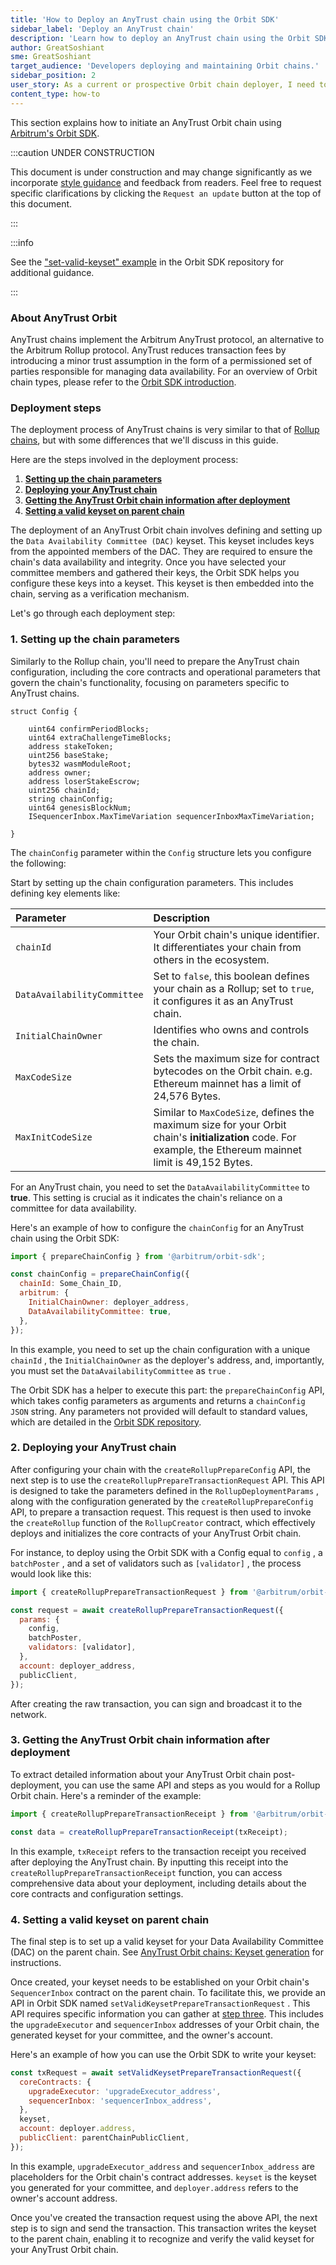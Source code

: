 ```yaml
---
title: 'How to Deploy an AnyTrust chain using the Orbit SDK'
sidebar_label: 'Deploy an AnyTrust chain'
description: 'Learn how to deploy an AnyTrust chain using the Orbit SDK '
author: GreatSoshiant
sme: GreatSoshiant
target_audience: 'Developers deploying and maintaining Orbit chains.'
sidebar_position: 2
user_story: As a current or prospective Orbit chain deployer, I need to configure and deploy an AnyTrust Orbit chain.
content_type: how-to
---
```


This section explains how to initiate an <a data-quicklook-from="arbitrum-anytrust-chain">AnyTrust Orbit chain</a> using [Arbitrum's Orbit SDK](https://github.com/OffchainLabs/arbitrum-orbit-sdk).

:::caution UNDER CONSTRUCTION

This document is under construction and may change significantly as we incorporate [style guidance](/for-devs/contribute#document-type-conventions) and feedback from readers. Feel free to request specific clarifications by clicking the `Request an update` button at the top of this document.

:::

:::info

See the ["set-valid-keyset" example](https://github.com/OffchainLabs/arbitrum-orbit-sdk/blob/main/examples/set-valid-keyset/index.ts) in the Orbit SDK repository for additional guidance.

:::

### About AnyTrust Orbit

AnyTrust chains implement the Arbitrum AnyTrust protocol, an alternative to the Arbitrum Rollup protocol. AnyTrust reduces transaction fees by introducing a minor trust assumption in the form of a permissioned set of parties responsible for managing data availability. For an overview of Orbit chain types, please refer to the [Orbit SDK introduction](../orbit-sdk-introduction.md).

### Deployment steps

The deployment process of AnyTrust chains is very similar to that of [Rollup chains](orbit-sdk-deploying-rollup-chain.md#rollup-config-param), but with some differences that we'll discuss in this guide.

Here are the steps involved in the deployment process:

1. **[Setting up the chain parameters](#1-setting-up-the-chain-parameters)**
2. **[Deploying your AnyTrust chain](#2-deploying-your-anytrust-chain)**
3. **[Getting the AnyTrust Orbit chain information after deployment](#3-getting-the-anytrust-orbit-chain-information-after-deployment)**
4. **[Setting a valid keyset on parent chain](#4-setting-a-valid-keyset-on-parent-chain)**

The deployment of an AnyTrust Orbit chain involves defining and setting up the <a data-quicklook-from="data-availability-committee-dac">`Data Availability Committee (DAC)`</a> keyset. This keyset includes keys from the appointed members of the DAC. They are required to ensure the chain's data availability and integrity. Once you have selected your committee members and gathered their keys, the Orbit SDK helps you configure these keys into a keyset.
This keyset is then embedded into the chain, serving as a verification mechanism.

Let's go through each deployment step:

### 1. Setting up the chain parameters

Similarly to the Rollup chain, you'll need to prepare the AnyTrust chain configuration, including the core contracts and operational parameters that govern the chain's functionality, focusing on parameters specific to AnyTrust chains.

```solidity {10}
struct Config {

    uint64 confirmPeriodBlocks;
    uint64 extraChallengeTimeBlocks;
    address stakeToken;
    uint256 baseStake;
    bytes32 wasmModuleRoot;
    address owner;
    address loserStakeEscrow;
    uint256 chainId;
    string chainConfig;
    uint64 genesisBlockNum;
    ISequencerInbox.MaxTimeVariation sequencerInboxMaxTimeVariation;

}

```

The `chainConfig` parameter within the `Config` structure lets you configure the following:

Start by setting up the chain configuration parameters. This includes defining key elements like:

| Parameter                   | Description                                                                                                                                                 |
| :-------------------------- | :---------------------------------------------------------------------------------------------------------------------------------------------------------- |
| `chainId`                   | Your Orbit chain's unique identifier. It differentiates your chain from others in the ecosystem.                                                            |
| `DataAvailabilityCommittee` | Set to `false`, this boolean defines your chain as a Rollup; set to `true`, it configures it as an AnyTrust chain.                                          |
| `InitialChainOwner`         | Identifies who owns and controls the chain.                                                                                                                 |
| `MaxCodeSize`               | Sets the maximum size for contract bytecodes on the Orbit chain. e.g. Ethereum mainnet has a limit of 24,576 Bytes.                                         |
| `MaxInitCodeSize`           | Similar to `MaxCodeSize`, defines the maximum size for your Orbit chain's **initialization** code. For example, the Ethereum mainnet limit is 49,152 Bytes. |

For an AnyTrust chain, you need to set the `DataAvailabilityCommittee` to **true**. This setting is crucial as it indicates the chain's reliance on a committee for data availability.

Here's an example of how to configure the `chainConfig` for an AnyTrust chain using the Orbit SDK:

```js
import { prepareChainConfig } from '@arbitrum/orbit-sdk';

const chainConfig = prepareChainConfig({
  chainId: Some_Chain_ID,
  arbitrum: {
    InitialChainOwner: deployer_address,
    DataAvailabilityCommittee: true,
  },
});
```

In this example, you need to set up the chain configuration with a unique `chainId` , the `InitialChainOwner` as the deployer's address, and, importantly, you must set the `DataAvailabilityCommittee` as `true` .

The Orbit SDK has a helper to execute this part: the `prepareChainConfig` API, which takes config parameters as arguments and returns a `chainConfig` `JSON` string. Any parameters not provided will default to standard values, which are detailed in the [Orbit SDK repository](https://github.com/OffchainLabs/arbitrum-orbit-sdk/blob/1f251f76a55bc1081f50938b0aa9f7965660ebf7/src/prepareChainConfig.ts#L3-L31).

### 2. Deploying your AnyTrust chain

After configuring your chain with the `createRollupPrepareConfig` API, the next step is to use the `createRollupPrepareTransactionRequest` API. This API is designed to take the parameters defined in the `RollupDeploymentParams` , along with the configuration generated by the `createRollupPrepareConfig` API, to prepare a transaction request. This request is then used to invoke the `createRollup` function of the `RollupCreator` contract, which effectively deploys and initializes the core contracts of your AnyTrust Orbit chain.

For instance, to deploy using the Orbit SDK with a Config equal to `config` , a `batchPoster` , and a set of validators such as `[validator]` , the process would look like this:

```js
import { createRollupPrepareTransactionRequest } from '@arbitrum/orbit-sdk';

const request = await createRollupPrepareTransactionRequest({
  params: {
    config,
    batchPoster,
    validators: [validator],
  },
  account: deployer_address,
  publicClient,
});
```

After creating the raw transaction, you can sign and broadcast it to the network.

### 3. Getting the AnyTrust Orbit chain information after deployment

To extract detailed information about your AnyTrust Orbit chain post-deployment, you can use the same API and steps as you would for a Rollup Orbit chain. Here's a reminder of the example:

```js
import { createRollupPrepareTransactionReceipt } from '@arbitrum/orbit-sdk';

const data = createRollupPrepareTransactionReceipt(txReceipt);
```

In this example, `txReceipt` refers to the transaction receipt you received after deploying the AnyTrust chain. By inputting this receipt into the `createRollupPrepareTransactionReceipt` function, you can access comprehensive data about your deployment, including details about the core contracts and configuration settings.

### 4. Setting a valid keyset on parent chain

The final step is to set up a valid keyset for your Data Availability Committee (DAC) on the parent chain. See [AnyTrust Orbit chains: Keyset generation](/launch-orbit-chain/concepts/anytrust-orbit-chain-keyset-generation) for instructions.

Once created, your keyset needs to be established on your Orbit chain's `SequencerInbox` contract on the parent chain.
To facilitate this, we provide an API in Orbit SDK named `setValidKeysetPrepareTransactionRequest` . This API requires specific information you can gather at [step three](#3-getting-the-anytrust-orbit-chain-information-after-deployment). This includes the `upgradeExecutor` and `sequencerInbox` addresses of your Orbit chain, the generated keyset for your committee, and the owner's account.

Here's an example of how you can use the Orbit SDK to write your keyset:

```js
const txRequest = await setValidKeysetPrepareTransactionRequest({
  coreContracts: {
    upgradeExecutor: 'upgradeExecutor_address',
    sequencerInbox: 'sequencerInbox_address',
  },
  keyset,
  account: deployer.address,
  publicClient: parentChainPublicClient,
});
```

In this example, `upgradeExecutor_address` and `sequencerInbox_address` are placeholders for the Orbit chain's contract addresses. `keyset` is the keyset you generated for your committee, and `deployer.address` refers to the owner's account address.

Once you've created the transaction request using the above API, the next step is to sign and send the transaction. This transaction writes the keyset to the parent chain, enabling it to recognize and verify the valid keyset for your AnyTrust Orbit chain.
